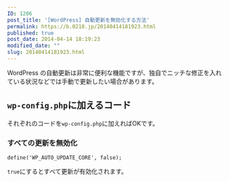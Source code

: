 ```yaml
---
ID: 1206
post_title: '[WordPress] 自動更新を無効化する方法'
permalink: https://b.0218.jp/20140414181923.html
published: true
post_date: 2014-04-14 18:19:23
modified_date: ""
slug: 20140414181923.html
---
```

WordPress の自動更新は非常に便利な機能ですが、独自でニッチな修正を入れている状況などでは手動で更新したい場合があります。
<!--more-->
<h2><code>wp-config.php</code>に加えるコード</h2>
それぞれのコードを<code>wp-config.php</code>に加えればOKです。

<h3>すべての更新を無効化</h3>
<pre class="language-php"><code>define('WP_AUTO_UPDATE_CORE', false);</code></pre>
<code>true</code>にするとすべて更新が有効化されます。